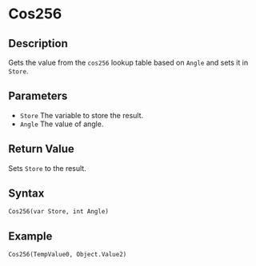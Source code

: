 # Cos256

## Description
Gets the value from the `cos256` lookup table based on `Angle` and sets it in `Store`.

## Parameters
- `Store`
The variable to store the result.
- `Angle`
The value of angle.

## Return Value
Sets `Store` to the result.

## Syntax
```
Cos256(var Store, int Angle)
```

## Example
```
Cos256(TempValue0, Object.Value2)
```